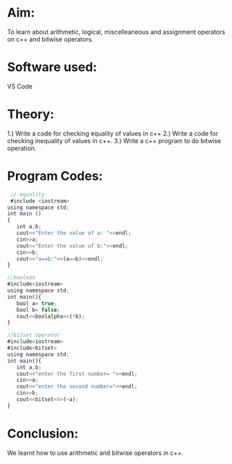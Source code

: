 # Aim:
To learn about arithmetic, logical, miscelleaneous and assignment operators on c++ and bitwise operators.

# Software used:
VS Code

# Theory:
 1.) Write a code for checking equality of values in c++
 2.) Write a code for checking inequality of values in c++.
 3.) Write a c++ program to do bitwise operation.

  # Program Codes:
 ```javascript
  // equality
  #include <iostream>
using namespace std;
int main ()
{
    int a,b;
    cout<<"Enter the value of a: "<<endl;
    cin>>a;
    cout<<"Enter the value of b:"<<endl;
    cin>>b;
    cout<<"a==b:"<<(a==b)<<endl;
}

//boolean
#include<iostream>
using namespace std;
int main(){
    bool a= true;
    bool b= false;
    cout<<boolalpha<<(!b);
}

//bitset operator
#include<iostream>
#include<bitset>
using namespace std;
int main(){
    int a,b;
    cout<<"enter the first number= "<<endl;
    cin>>a;
    cout<<"enter the second number="<<endl;
    cin>>b;
    cout<<bitset<4>(~a);
}
```

# Conclusion:
We learnt how to use arithmetic and bitwise operators in c++.
